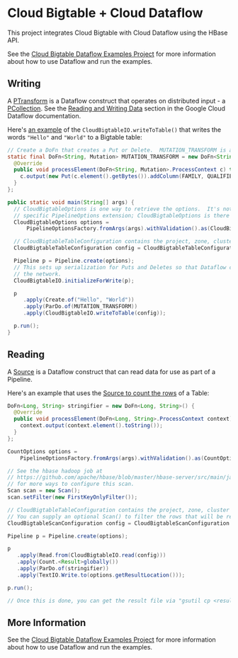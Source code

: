 # Cloud Bigtable + Cloud Dataflow

This project integrates Cloud Bigtable with Cloud Dataflow using the HBase API.

See the [Cloud Bigtable Dataflow Examples Project](https://github.com/GoogleCloudPlatform/cloud-bigtable-examples/tree/master/java/dataflow-connector-examples) for more information about how to use Dataflow and run the examples.

## Writing
A [PTransform](https://cloud.google.com/dataflow/java-sdk/JavaDoc/com/google/cloud/dataflow/sdk/transforms/PTransform)
is a Dataflow construct that operates on distributed input - a [PCollection](https://cloud.google.com/dataflow/java-sdk/JavaDoc/com/google/cloud/dataflow/sdk/values/PCollection).  See the [Reading and Writing Data](https://cloud.google.com/dataflow/model/reading-and-writing-data) section in the Google Cloud Dataflow documentation.

Here's [an example](https://github.com/GoogleCloudPlatform/cloud-bigtable-examples/blob/master/java/dataflow-connector-examples/src/main/java/com/google/cloud/bigtable/dataflow/example/HelloWorldWrite.java) of the `CloudBigtableIO.writeToTable()` that writes the words `"Hello"` and `"World"` to a Bigtable table:

```java
// Create a DoFn that creates a Put or Delete.  MUTATION_TRANSFORM is a simplistic example.
static final DoFn<String, Mutation> MUTATION_TRANSFORM = new DoFn<String, Mutation>() {
  @Override
  public void processElement(DoFn<String, Mutation>.ProcessContext c) throws Exception {
    c.output(new Put(c.element().getBytes()).addColumn(FAMILY, QUALIFIER, VALUE));
  }
};

public static void main(String[] args) {
  // CloudBigtableOptions is one way to retrieve the options.  It's not required to use this
  // specific PipelineOptions extension; CloudBigtableOptions is there as a convenience.
  CloudBigtableOptions options =
      PipelineOptionsFactory.fromArgs(args).withValidation().as(CloudBigtableOptions.class);

  // CloudBigtableTableConfiguration contains the project, zone, cluster and table to connect to.
  CloudBigtableTableConfiguration config = CloudBigtableTableConfiguration.fromCBTOptions(options);

  Pipeline p = Pipeline.create(options);
  // This sets up serialization for Puts and Deletes so that Dataflow can potentially move them through
  // the network.
  CloudBigtableIO.initializeForWrite(p);

  p
     .apply(Create.of("Hello", "World"))
     .apply(ParDo.of(MUTATION_TRANSFORM))
     .apply(CloudBigtableIO.writeToTable(config));

  p.run();
}
```

## Reading

A [Source](https://cloud.google.com/dataflow/java-sdk/JavaDoc/com/google/cloud/dataflow/sdk/io/Source) is a Dataflow construct that can read data for use as part of a Pipeline.

Here's an example that uses the [Source to count the rows](https://github.com/GoogleCloudPlatform/cloud-bigtable-examples/blob/master/java/dataflow-connector-examples/src/main/java/com/google/cloud/bigtable/dataflow/example/SourceRowCount.java) of a Table:

```java
DoFn<Long, String> stringifier = new DoFn<Long, String>() {
  @Override
  public void processElement(DoFn<Long, String>.ProcessContext context) throws Exception {
    context.output(context.element().toString());
  }
};

CountOptions options =
    PipelineOptionsFactory.fromArgs(args).withValidation().as(CountOptions.class);

// See the hbase hadoop job at
// https://github.com/apache/hbase/blob/master/hbase-server/src/main/java/org/apache/hadoop/hbase/mapreduce/RowCounter.java#L151
// for more ways to configure this scan.
Scan scan = new Scan();
scan.setFilter(new FirstKeyOnlyFilter());

// CloudBigtableTableConfiguration contains the project, zone, cluster and table to connect to.
// You can supply an optional Scan() to filter the rows that will be read.
CloudBigtableScanConfiguration config = CloudBigtableScanConfiguration.fromCBTOptions(options, scan);

Pipeline p = Pipeline.create(options);

p
   .apply(Read.from(CloudBigtableIO.read(config)))
   .apply(Count.<Result>globally())
   .apply(ParDo.of(stringifier))
   .apply(TextIO.Write.to(options.getResultLocation()));

p.run();

// Once this is done, you can get the result file via "gsutil cp <resultLocation>-00000-of-00001"
```

## More Information

See the [Cloud Bigtable Dataflow Examples Project](https://github.com/GoogleCloudPlatform/cloud-bigtable-examples/tree/master/java/dataflow-connector-examples) for more information about how to use Dataflow and run the examples.
